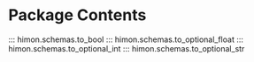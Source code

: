# Package Contents

::: himon.schemas.to_bool
::: himon.schemas.to_optional_float
::: himon.schemas.to_optional_int
::: himon.schemas.to_optional_str
